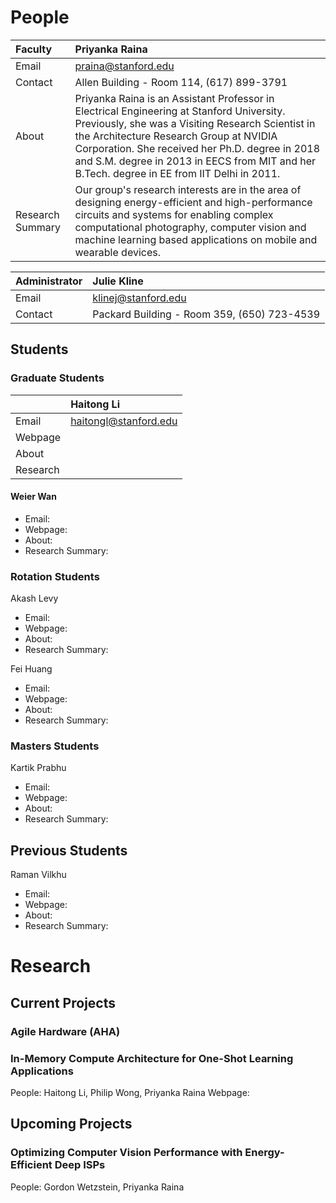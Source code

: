 # People

| Faculty | Priyanka Raina |
|:-------------|:------------------|
| Email            | praina@stanford.edu |
| Contact          | Allen Building - Room 114, (617) 899-3791 |
| About            | Priyanka Raina is an Assistant Professor in Electrical Engineering at Stanford University. Previously, she was a Visiting Research Scientist in the Architecture Research Group at NVIDIA Corporation. She received her Ph.D. degree in 2018 and S.M. degree in 2013 in EECS from MIT and her B.Tech. degree in EE from IIT Delhi in 2011. |
| Research Summary | Our group's research interests are in the area of designing energy-efficient and high-performance circuits and systems for enabling complex computational photography, computer vision and machine learning based applications on mobile and wearable devices. |


| Administrator | Julie Kline |
|:-------------|:------------------|
| Email            | klinej@stanford.edu |
| Contact          | Packard Building - Room 359, (650) 723-4539 |


## Students
### Graduate Students

| | Haitong Li |
|:-------------|:------------------|
| Email        | haitongl@stanford.edu |
| Webpage      | |
| About        | |
| Research     | |

#### Weier Wan
* Email:
* Webpage:
* About:
* Research Summary:

### Rotation Students
Akash Levy
* Email:
* Webpage:
* About:
* Research Summary:

Fei Huang
* Email:
* Webpage:
* About:
* Research Summary:

### Masters Students
Kartik Prabhu
* Email:
* Webpage:
* About:
* Research Summary:

## Previous Students
Raman Vilkhu
* Email:
* Webpage:
* About:
* Research Summary:

# Research
## Current Projects

### Agile Hardware (AHA)

### In-Memory Compute Architecture for One-Shot Learning Applications
People: Haitong Li, Philip Wong, Priyanka Raina
Webpage: 

## Upcoming Projects

### Optimizing Computer Vision Performance with Energy-Efficient Deep ISPs
People: Gordon Wetzstein, Priyanka Raina
